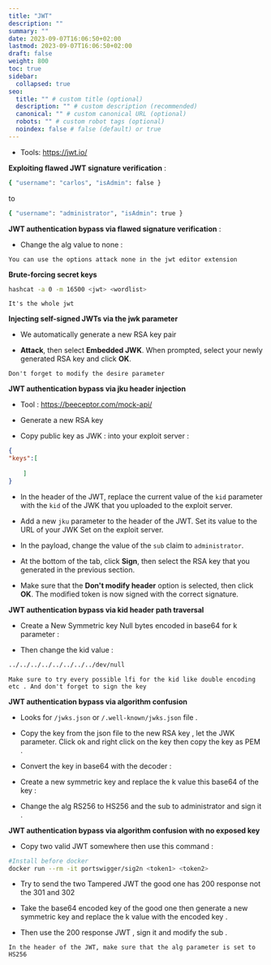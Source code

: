 ```yaml
---
title: "JWT"
description: ""
summary: ""
date: 2023-09-07T16:06:50+02:00
lastmod: 2023-09-07T16:06:50+02:00
draft: false
weight: 800
toc: true
sidebar:
  collapsed: true
seo:
  title: "" # custom title (optional)
  description: "" # custom description (recommended)
  canonical: "" # custom canonical URL (optional)
  robots: "" # custom robot tags (optional)
  noindex: false # false (default) or true
---
```


- Tools: 
https://jwt.io/

**Exploiting flawed JWT signature verification** :

```sh
{ "username": "carlos", "isAdmin": false }
```
to
```sh
{ "username": "administrator", "isAdmin": true }
```

**JWT authentication bypass via flawed signature verification** : 

- Change the alg value to none :  

`You can use the options attack none in the jwt editor extension` 

**Brute-forcing secret keys**

```sh
hashcat -a 0 -m 16500 <jwt> <wordlist>
```

`It's the whole jwt `

**Injecting self-signed JWTs via the jwk parameter**

- We automatically generate a new RSA key pair 

- **Attack**, then select **Embedded JWK**. When prompted, select your newly generated RSA key and click **OK**.

`Don't forget to modify the desire parameter`

**JWT authentication bypass via jku header injection**

- Tool :
https://beeceptor.com/mock-api/

- Generate a new RSA key

- Copy public key as JWK : into your exploit server : 

```json
{ 
"keys":[ 
	
	] 
}
```


- In the header of the JWT, replace the current value of the `kid` parameter with the `kid` of the JWK that you uploaded to the exploit server.

- Add a new `jku` parameter to the header of the JWT. Set its value to the URL of your JWK Set on the exploit server.

- In the payload, change the value of the `sub` claim to `administrator`.

- At the bottom of the tab, click **Sign**, then select the RSA key that you generated in the previous section.

- Make sure that the **Don't modify header** option is selected, then click **OK**. The modified token is now signed with the correct signature.


**JWT authentication bypass via kid header path traversal**

- Create a New Symmetric key Null bytes encoded in base64 for k parameter : 

- Then change the kid value :
```sh
../../../../../../../../dev/null
```

``Make sure to try every possible lfi for the kid like double encoding etc . And don't forget to sign the key ``

**JWT authentication bypass via algorithm confusion**

- Looks for `/jwks.json` or `/.well-known/jwks.json` file .

- Copy the key from the json file to the new RSA key , let the JWK parameter. Click ok  and right click on the key then copy the key as PEM  .

- Convert the key in base64 with the decoder : 

- Create a new symmetric key and replace the k value this base64 of the key :

- Change the alg RS256 to HS256 and the sub to administrator and sign it .


**JWT authentication bypass via algorithm confusion with no exposed key**

- Copy two valid JWT somewhere then use this command : 
```sh
#Install before docker
docker run --rm -it portswigger/sig2n <token1> <token2>
```

- Try to send the two Tampered JWT the good one has 200 response not the 301 and 302 

- Take the base64 encoded key of the good one  then generate a new symmetric key and replace the k value with the encoded key . 

- Then use the 200 response JWT , sign it and modify the sub .

`In the header of the JWT, make sure that the alg parameter is set to HS256`

